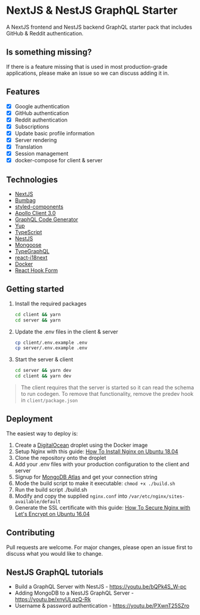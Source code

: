 # NextJS & NestJS GraphQL Starter
A NextJS frontend and NestJS backend GraphQL starter pack that includes GitHub & Reddit authentication.

## Is something missing?
If there is a feature missing that is used in most production-grade applications, please make an issue so we can discuss adding it in.
## Features
- [x] Google authentication
- [x] GitHub authentication
- [x] Reddit authentication
- [x] Subscriptions
- [x] Update basic profile information
- [x] Server rendering
- [x] Translation
- [x] Session management 
- [x] docker-compose for client & server

## Technologies
* [NextJS](https://nextjs.org/)
* [Bumbag](https://bumbag.style/)
* [styled-components](https://styled-components.com/)
* [Apollo Client 3.0](https://www.apollographql.com/docs/react/)
* [GraphQL Code Generator](https://graphql-code-generator.com/)
* [Yup](https://github.com/jquense/yup)
* [TypeScript](https://www.typescriptlang.org/)
* [NestJS](https://nestjs.com/)
* [Mongoose](https://mongoosejs.com/)
* [TypeGraphQL](https://typegraphql.com/)
* [react-i18next](https://react.i18next.com/)
* [Docker](https://docs.docker.com/)
* [React Hook Form](https://react-hook-form.com/)

## Getting started

1. Install the required packages
    ```bash
    cd client && yarn
    cd server && yarn
    ```

2. Update the .env files in the client & server
    ```bash
    cp client/.env.example .env
    cp server/.env.example .env
    ```

3. Start the server & client
   
    ```bash
    cd server && yarn dev
    cd client && yarn dev
    ```
  > The client requires that the server is started so it can read the schema to run codegen. To remove that functionality, remove the predev hook in `client/package.json`

## Deployment
The easiest way to deploy is:
1. Create a [DigitalOcean](https://m.do.co/c/1b74cb8c56f4) droplet using the Docker image
2. Setup Nginx with this guide: [How To Install Nginx on Ubuntu 18.04](https://www.digitalocean.com/community/tutorials/how-to-install-nginx-on-ubuntu-18-04)
3. Clone the repository onto the droplet
4. Add your .env files with your production configuration to the client and server
5. Signup for [MongoDB Atlas](https://www.mongodb.com/cloud/atlas) and get your connection string
6. Mode the build script to make it executable: `chmod +x ./build.sh`
7. Run the build script ./build.sh
8. Modify and copy the supplied `nginx.conf` into `/var/etc/nginx/sites-available/default`
9. Generate the SSL certificate with this guide: [How To Secure Nginx with Let's Encrypt on Ubuntu 16.04](https://www.digitalocean.com/community/tutorials/how-to-secure-nginx-with-let-s-encrypt-on-ubuntu-16-04)

## Contributing
Pull requests are welcome. For major changes, please open an issue first to discuss what you would like to change.

## NestJS GraphQL tutorials
* Build a GraphQL Server with NestJS - https://youtu.be/bQPk4S_W-pc
* Adding MongoDB to a NestJS GraphQL Server - https://youtu.be/xnyULqzQ-Rk
* Username & password authentication - https://youtu.be/PXwnT25SZro
